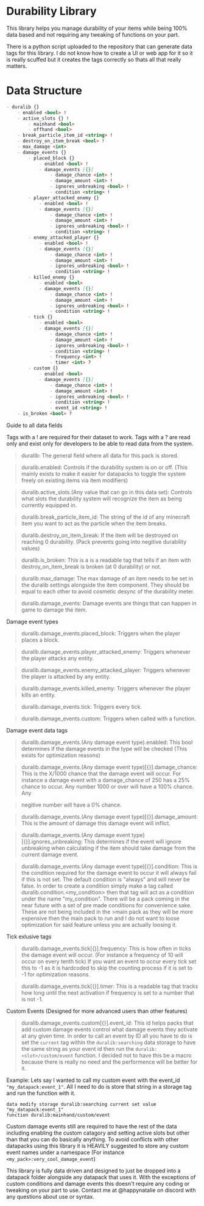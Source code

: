 # Durability Library
This library helps you manage durability of your items while being 100% data based and not requiring any tweaking of functions on your part.

There is a python script uploaded to the repository that can generate data tags for this library. I do not know how to create a UI or web app for it so it is really scuffed but it creates the tags correctly so thats all that really matters.

# Data Structure
````markdown
- duralib {}
	- enabled <bool> !
	- active_slots {} !
		- mainhand <bool>
		- offhand <bool>
	- break_particle_item_id <string> !
	- destroy_on_item_break <bool> !
	- max_damage <int>
	- damage_events {}
		- placed_block {}
			- enabled <bool> !
			- damage_events [{}]
				- damage_chance <int> !
				- damage_amount <int> ! 
				- ignores_unbreaking <bool> !
				- condition <string> !
		- player_attacked_enemy {}
			- enabled <bool> !
			- damage_events [{}]
				- damage_chance <int> !
				- damage_amount <int> ! 
				- ignores_unbreaking <bool> !
				- condition <string> !
		- enemy_attacked_player {}
			- enabled <bool> !
			- damage_events [{}]
				- damage_chance <int> !
				- damage_amount <int> ! 
				- ignores_unbreaking <bool> !
				- condition <string> !
		- killed_enemy {}
			- enabled <bool>
			- damage_events [{}]
				- damage_chance <int> !
				- damage_amount <int> ! 
				- ignores_unbreaking <bool> !
				- condition <string> !
		- tick {}
			- enabled <bool>
			- damage_events [{}]
				- damage_chance <int> !
				- damage_amount <int> ! 
				- ignores_unbreaking <bool> !
				- condition <string> !
				- frequency <int> !
				- timer <int> ?
        - custom {}
			- enabled <bool>
			- damage_events [{}]
				- damage_chance <int> !
				- damage_amount <int> ! 
				- ignores_unbreaking <bool> !
				- condition <string> !
				- event_id <string> !
	- is_broken <bool> ?
````
Guide to all data fields

Tags with a ! are required for their dataset to work.
Tags with a ? are read only and exist only for developers to be able to read data from the system.

>duralib: The general field where all data for this pack is stored.

>duralib.enabled: Controls if the durability system is on or off. (This mainly exists to make it easier for datapacks to toggle the system freely on existing items via item modifiers)

>duralib.active_slots.(Any value that can go in this data set): Controls what slots the durability system will recognize the item as being currently equipped in.

>duralib.break_particle_item_id: The string of the id of any minecraft item you want to act as the particle when the item breaks.

>duralib.destroy_on_item_break: If the item will be destroyed on reaching 0 durability. (Pack prevents going into negitive durability values)

>duralib.is_broken: This is a is a readable tag that tells if an item with destroy_on_item_break is broken (at 0 durability) or not.

>duralib.max_damage: The max damage of an item needs to be set in the duralib settings alongside the item component. They should be equal to each other to avoid cosmetic desync of the durability meter.

>duralib.damage_events: Damage events are things that can happen in game to damage the item.

Damage event types
>duralib.damage_events.placed_block: Triggers when the player places a block.

>duralib.damage_events.player_attacked_enemy: Triggers whenever the player attacks any entity.

>duralib.damage_events.enemy_attacked_player: Triggers whenever the player is attacked by any entity.

>duralib.damage_events.killed_enemy: Triggers whenever the player kills an entity.

>duralib.damage_events.tick: Triggers every tick.

>duralib.damage_events.custom: Triggers when called with a function.

Damage event data tags
>duralib.damage_events.(Any damage event type).enabled: This bool determines if the damage events in the type will be checked (This exists for optimization reasons)


>duralib.damage_events.(Any damage event type)[{}].damage_chance: This is the X/1000 chance that the damage event will occur. For instance a damage event with a damage_chance of 250 has a 25% chance to occur. Any number 1000 or over will have a 100% chance. Any

>negitive number will have a 0% chance.

>duralib.damage_events.(Any damage event type)[{}].damage_amount: This is the amount of damage this damage event will inflict.

>duralib.damage_events.(Any damage event type)[{}].ignores_unbreaking: This determines if the event will ignore unbreaking when calculating if the item should take damage from the current damage event.

>duralib.damage_events.(Any damage event type)[{}].condition: This is the condition required for the damage event to occur it will always fail if this is not set. The default condition is "always" and will never be false. In order to create a condition simply
>make a tag called duralib.condition.<my_condition> then that tag will act as a condition under the name "my_condition". There will be a pack coming in the near future with a set of pre made conditions for convenience sake. These are not being included in the >main pack as they will be more expensive then the main pack to run and I do not want to loose optimization for said feature unless you are actually loosing it.

Tick exlusive tags

>duralib.damage_events.tick[{}].frequency: This is how often in ticks the damage event will occur. (For instance a frequency of 10 will occur on every tenth tick) If you want an event to occur every tick set this to -1 as it is hardcoded to skip the counting process if it is set to -1 for optimization reasons.

>duralib.damage_events.tick[{}].timer: This is a readable tag that tracks how long until the next activation if frequency is set to a number that is not -1.

Custom Events (Designed for more advanced users than other features)

>duralib.damage_events.custom[{}].event_id: This id helps packs that add custom damage events control what damage events they activate at any given time.
>In order to call an event by ID all you have to do is set the `current` tag within the `duralib:searching` data storage to have the same string as your event id then run the ``duralib:<slot>/custom/event`` function. I decided not to have this be a macro because there is really no need and the performence will be better for it.

Example: Lets say I wanted to call my custom event with the event_id `"my_datapack:event_1"`. All I need to do is store that string in a storage tag and run the function with it.
````mcfunction
data modify storage duralib:searching current set value "my_datapack:event_1"
function duralib:mainhand/custom/event
````
Custom damage events still are required to have the rest of the data including enabling the custom catagory and setting active slots but other than that you can do basically anything.
To avoid conflicts with other datapacks using this library it is HEAVILY suggested to store any custom event names under a namespace (For instance `<my_pack>:very_cool_damage_event`)

This library is fully data driven and designed to just be dropped into a datapack folder alongside any datapack that uses it. With the exceptions of custom conditions and damage events this doesn't require any coding or tweaking on your part to use. Contact me at @happynatalie on discord with any questions about use or syntax.
